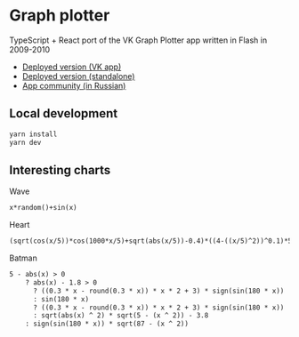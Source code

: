 # Graph plotter

TypeScript + React port of the VK Graph Plotter app written in Flash in 2009-2010

- [Deployed version (VK app)](https://vk.com/graph_plotter)
- [Deployed version (standalone)](http://graph-plotter.vercel.app)
- [App community (in Russian)](https://vk.com/graph_plotter_club)

## Local development

```sh
yarn install
yarn dev
```

## Interesting charts

Wave

```txt
x*random()+sin(x)
```

Heart

```txt
(sqrt(cos(x/5))*cos(1000*x/5)+sqrt(abs(x/5))-0.4)*((4-((x/5)^2))^0.1)*5
```

Batman

```txt
5 - abs(x) > 0
    ? abs(x) - 1.8 > 0
      ? ((0.3 * x - round(0.3 * x)) * x * 2 + 3) * sign(sin(180 * x))
      : sin(180 * x)
      ? ((0.3 * x - round(0.3 * x)) * x * 2 + 3) * sign(sin(180 * x))
      : sqrt(abs(x) ^ 2) * sqrt(5 - (x ^ 2)) - 3.8
    : sign(sin(180 * x)) * sqrt(87 - (x ^ 2))
```
